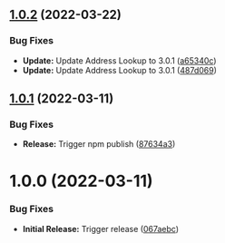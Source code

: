 ## [1.0.2](https://github.com/addresszen/address-lookup/compare/1.0.1...1.0.2) (2022-03-22)


### Bug Fixes

* **Update:** Update Address Lookup to 3.0.1 ([a65340c](https://github.com/addresszen/address-lookup/commit/a65340c57a3872d3f09f32e00b94e7958f0e6fc6))
* **Update:** Update Address Lookup to 3.0.1 ([487d069](https://github.com/addresszen/address-lookup/commit/487d069d3c80567f894e8957a17ffa9ceb5f9fe2))

## [1.0.1](https://github.com/addresszen/address-lookup/compare/1.0.0...1.0.1) (2022-03-11)


### Bug Fixes

* **Release:** Trigger npm publish ([87634a3](https://github.com/addresszen/address-lookup/commit/87634a34d4c17056ab35a09d38966e1f2edc2f83))

# 1.0.0 (2022-03-11)


### Bug Fixes

* **Initial Release:** Trigger release ([067aebc](https://github.com/addresszen/address-lookup/commit/067aebc6db4fcf8c2b13f5226e0bdfd2adab4ed8))
